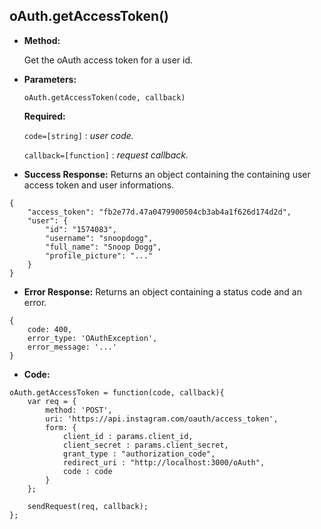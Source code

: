 **oAuth.getAccessToken()**
----

* **Method:**
  
	Get the oAuth access token for a user id.
  
*  **Parameters:**

	```
	oAuth.getAccessToken(code, callback)
	```

   **Required:**
 
   `code=[string]` : *user code.*
   
   `callback=[function]` : *request callback.*

* **Success Response:**
	Returns an object containing the containing user access token and user informations.

```
{
    "access_token": "fb2e77d.47a0479900504cb3ab4a1f626d174d2d",
    "user": {
        "id": "1574083",
        "username": "snoopdogg",
        "full_name": "Snoop Dogg",
        "profile_picture": "..."
    }
}
```
 
* **Error Response:**
	Returns an object containing a status code and an error.

```
{ 
	code: 400,
  	error_type: 'OAuthException',
  	error_message: '...' 
}
```

* **Code:**

```
oAuth.getAccessToken = function(code, callback){
	var req = {
        method: 'POST',
        uri: 'https://api.instagram.com/oauth/access_token',
        form: {
            client_id : params.client_id,
            client_secret : params.client_secret,
            grant_type : "authorization_code",
            redirect_uri : "http://localhost:3000/oAuth",
            code : code
        }
    };

    sendRequest(req, callback);
};
```